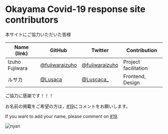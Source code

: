 Okayama Covid-19 response site contributors
============================================

本サイトにご協力いただいた皆様

| Name (link) | GitHub | Twitter | Contribution |
| --- | --- | --- | --- |
| Izuho Fujiwara | [@fujiwaraizuho](https://github.com/fujiwaraizuho) | [@fujiwaraizuho](https://twitter.com/fujiwaraizuho) | Project facilitation |
| ルサカ | [@Lusaca](https://github.com/Lusaca) | [@Luscaca_](https://twitter.com/Luscaca_) | Frontend, Design |

ご協力に感謝です！！！

お名前の掲載をご希望の方は，[#19](https://github.com/stopcovid19-okayama/covid19/issues/19)にコメントをお願いします。

If you want to add your name, please comment on [#19](https://github.com/stopcovid19-okayama/covid19/issues/19).

![nyan](https://i.gyazo.com/f04e7468ea6e4bb6e87f6817fea980f9.gif)
